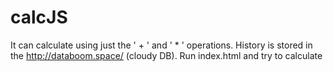 # calcJS
It can calculate using just the ' + ' and ' * ' operations. 
History is stored in the http://databoom.space/ (cloudy DB).
Run index.html and try to calculate
